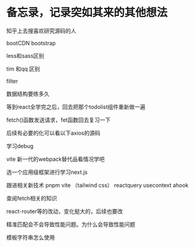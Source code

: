 # 备忘录，记录突如其来的其他想法

知乎上去搜喜欢研究源码的人

bootCDN   bootstrap

less和sass区别

tim 和qq 区别

filter

数据结构要练多久

等到react全学完之后，回去把那个todolist组件重新做一遍

fetch()函数发送请求，fet函数回去复习一下

后续有必要的化可以看以下axios的源码

学习debug

vite  新一代的webpack替代品看情况学吧



选一个应用级框架进行学习next.js



跟进相关新技术 pnpm vite （tailwind css） reactquery usecontext  ahook



查阅fetch相关的知识



react-router等的改动，变化挺大的，后续也要改

精准匹配会不会导致性能问题。为什么会导致性能问题



模板字符串怎么使用

